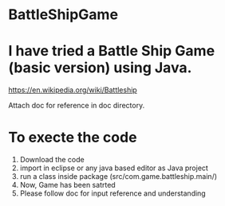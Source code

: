 # BattleShipGame

# I have tried a Battle Ship Game (basic version) using Java. 
https://en.wikipedia.org/wiki/Battleship

Attach doc for reference in doc directory. 



# To execte the code 
1. Download the code
2. import in eclipse or any java based editor as Java project
3. run a class inside package (src/com.game.battleship.main/)
4. Now, Game has been satrted 
5. Please follow doc for input reference and understanding 
